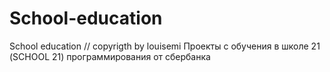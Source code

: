 # School-education
School education
// copyrigth by louisemi
Проекты с обучения в школе 21 (SCHOOL 21) программирования от сбербанка